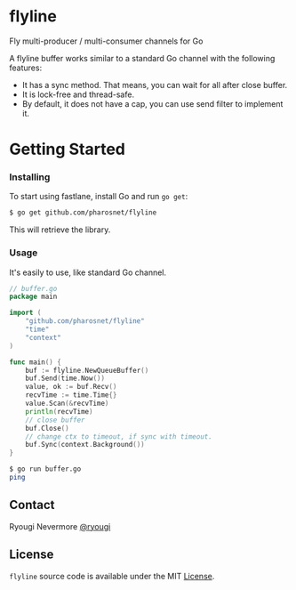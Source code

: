 # flyline
Fly multi-producer / multi-consumer channels for Go

A flyline buffer works similar to a standard Go channel with the following features:

- It has a sync method. That means, you can wait for all after close buffer.
- It is lock-free and thread-safe.
- By default, it does not have a cap, you can use send filter to implement it.

# Getting Started

### Installing

To start using fastlane, install Go and run `go get`:

```sh
$ go get github.com/pharosnet/flyline
```

This will retrieve the library. 

### Usage

It's easily to use, like standard Go channel.

```go
// buffer.go
package main

import (
	"github.com/pharosnet/flyline"
	"time"
	"context"
)

func main() {
	buf := flyline.NewQueueBuffer()
	buf.Send(time.Now())
	value, ok := buf.Recv()
	recvTime := time.Time{}
	value.Scan(&recvTime)
	println(recvTime)
	// close buffer
	buf.Close()
	// change ctx to timeout, if sync with timeout. 
	buf.Sync(context.Background())
}
```

```sh
$ go run buffer.go 
ping
```

## Contact

Ryougi Nevermore [@ryougi](https://github.com/RyougiNevermore)

## License

`flyline` source code is available under the MIT [License](/LICENSE).
